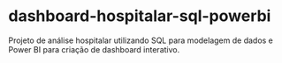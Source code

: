# dashboard-hospitalar-sql-powerbi
Projeto de análise hospitalar utilizando SQL para modelagem de dados e Power BI para criação de dashboard interativo.

